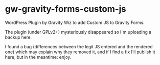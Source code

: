 # gw-gravity-forms-custom-js

WordPress Plugin by Gravity Wiz to add Custom JS to Gravity Forms.

The plugin (under GPLv2+) mysteriously disappeared so I'm uploading a backup here.

I found a bug (differences between the legit JS entered and the rendered one)
which may explain why they removed it, and if I find a fix I'll publish it here, but in the meantime: enjoy.

